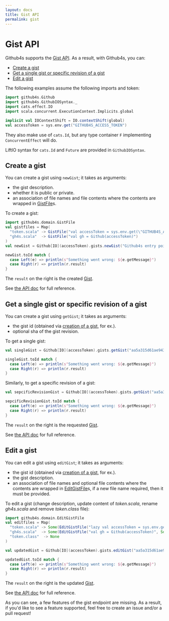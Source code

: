 ```yaml
---
layout: docs
title: Gist API
permalink: gist
---
```


# Gist API

Github4s supports the [Gist API](https://developer.github.com/v3/gists/). As a result,
with Github4s, you can:

- [Create a gist](#create-a-gist)
- [Get a single gist or specific revision of a gist](#get-a-single-gist-or-specific-revision-of-a-gist)
- [Edit a gist](#edit-a-gist)

The following examples assume the following imports and token:

```scala mdoc:silent
import github4s.Github
import github4s.GithubIOSyntax._
import cats.effect.IO
import scala.concurrent.ExecutionContext.Implicits.global

implicit val IOContextShift = IO.contextShift(global)
val accessToken = sys.env.get("GITHUB4S_ACCESS_TOKEN")
```
They also make use of `cats.Id`, but any type container `F` implementing `ConcurrentEffect` will do.

LiftIO syntax for `cats.Id` and `Future` are provided in `GithubIOSyntax`.

## Create a gist

You can create a gist using `newGist`; it takes as arguments:

- the gist description.
- whether it is public or private.
- an association of file names and file contents where the contents are wrapped in
[GistFile][gist-scala]s.

To create a gist:

```scala mdoc:silent
import github4s.domain.GistFile
val gistfiles = Map(
  "token.scala" -> GistFile("val accessToken = sys.env.get(\"GITHUB4S_ACCESS_TOKEN\")"),
  "gh4s.scala"  -> GistFile("val gh = Github(accessToken)")
)
val newGist = Github[IO](accessToken).gists.newGist("Github4s entry point", public = true, gistfiles)

newGist.toId match {
  case Left(e) => println(s"Something went wrong: ${e.getMessage}")
  case Right(r) => println(r.result)
}
```

The `result` on the right is the created [Gist][gist-scala].

See [the API doc](https://developer.github.com/v3/gists/#create-a-gist) for full reference.

## Get a single gist or specific revision of a gist

You can create a gist using `getGist`; it takes as arguments:

- the gist id (obtained via [creation of a gist](#create-a-gist), for ex.).
- optional sha of the gist revision.

To get a single gist:

```scala mdoc:silent
val singleGist = Github[IO](accessToken).gists.getGist("aa5a315d61ae9438b18d")

singleGist.toId match {
  case Left(e) => println(s"Something went wrong: ${e.getMessage}")
  case Right(r) => println(r.result)
}
```

Similarly, to get a specific revision of a gist:

```scala mdoc:silent
val sepcificRevisionGist = Github[IO](accessToken).gists.getGist("aa5a315d61ae9438b18d", Some("4e481528046a016fc11d6e7d8d623b55ea11e372"))

sepcificRevisionGist.toId match {
  case Left(e) => println(s"Something went wrong: ${e.getMessage}")
  case Right(r) => println(r.result)
}
```

The `result` on the right is the requested [Gist][gist-scala].

See [the API doc](https://developer.github.com/v3/gists/#get-a-single-gist) for full reference.

## Edit a gist

You can edit a gist using `editGist`; it takes as arguments:

- the gist id (obtained via [creation of a gist](#create-a-gist), for ex.).
- the gist description.
- an association of file names and optional file contents where the contents are wrapped in
[EditGistFile][gist-scala]s, if a new file name required, then it must be provided.

To edit a gist (change description, update content of _token.scala_, rename _gh4s.scala_ and remove _token.class_ file):

```scala mdoc:silent
import github4s.domain.EditGistFile
val editfiles = Map(
  "token.scala" -> Some(EditGistFile("lazy val accessToken = sys.env.get(\"GITHUB4S_ACCESS_TOKEN\")")),
  "gh4s.scala"  -> Some(EditGistFile("val gh = Github(accessToken)", Some("GH4s.scala"))),
  "token.class"  -> None
)

val updatedGist = Github[IO](accessToken).gists.editGist("aa5a315d61ae9438b18d", "Updated github4s entry point", editfiles)

updatedGist.toId match {
  case Left(e) => println(s"Something went wrong: ${e.getMessage}")
  case Right(r) => println(r.result)
}
```

The `result` on the right is the updated [Gist][gist-scala].

See [the API doc](https://developer.github.com/v3/gists/#edit-a-gist) for full reference.

As you can see, a few features of the gist endpoint are missing. As a result, if you'd like to see a
feature supported, feel free to create an issue and/or a pull request!

[gist-scala]: https://github.com/47deg/github4s/blob/master/github4s/src/main/scala/github4s/domain/Gist.scala
